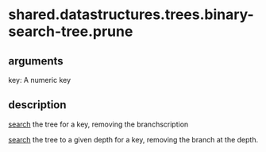 # shared.datastructures.trees.binary-search-tree.prune

## arguments

key: A numeric key

## description

[search](../binary-searchtree/search.md) the tree for a key, removing the branchscription

[search](../binary-searchtree/search.md) the tree to a given depth for a key, removing the branch at the depth.
